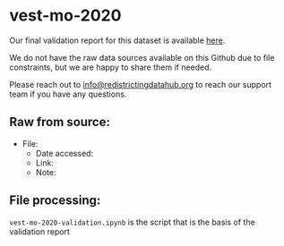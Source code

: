 # vest-mo-2020

Our final validation report for this dataset is available [here](https://redistrictingdatahub.org/dataset/vest-2020-missouri-precinct-boundaries-and-election-results-shapefile/).

We do not have the raw data sources available on this Github due to file constraints, but we are happy to share them if needed. 

Please reach out to info@redistrictingdatahub.org to reach our support team if you have any questions.

## Raw from source:

- File: 
   - Date accessed: 
   - Link: 
   - Note:

## File processing:

`vest-mo-2020-validation.ipynb` is the script that is the basis of the validation report
